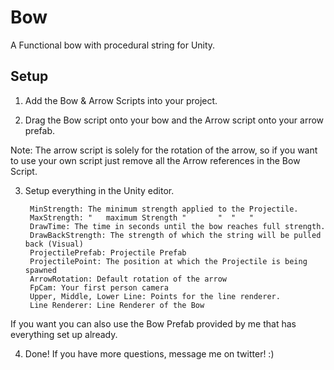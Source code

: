 
# Bow

A Functional bow with procedural string for Unity.


## Setup
1. Add the Bow & Arrow Scripts into your project.

2. Drag the Bow script onto your bow and the Arrow script onto your arrow prefab. 


Note: The arrow script is solely for the rotation of the arrow, so if you want to use your own script just remove all the Arrow references in the Bow Script.

3. Setup everything in the Unity editor.

        MinStrength: The minimum strength applied to the Projectile.
        MaxStrength: "   maximum Strength "       "  "   "
        DrawTime: The time in seconds until the bow reaches full strength.
        DrawBackStrength: The strength of which the string will be pulled back (Visual)
        ProjectilePrefab: Projectile Prefab
        ProjectilePoint: The position at which the Projectile is being spawned
        ArrowRotation: Default rotation of the arrow
        FpCam: Your first person camera
        Upper, Middle, Lower Line: Points for the line renderer.
        Line Renderer: Line Renderer of the Bow

If you want you can also use the Bow Prefab provided by me that has everything set up already.

4. Done! If you have more questions, message me on twitter! :)

